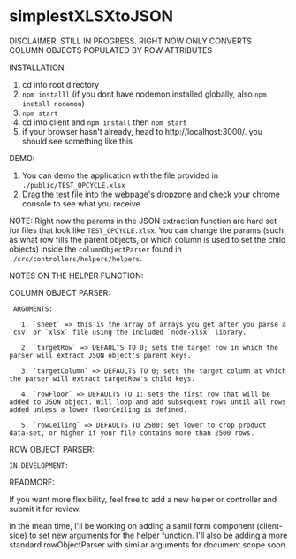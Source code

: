 # simplestXLSXtoJSON

DISCLAIMER: 
  STILL IN PROGRESS. RIGHT NOW ONLY CONVERTS COLUMN OBJECTS POPULATED BY ROW ATTRIBUTES

INSTALLATION:
  1. cd into root directory
  2. `npm installl` (if you dont have nodemon installed globally, also `npm install nodemon`)
  3. `npm start`
  4. cd into client and `npm install` then `npm start`
  5. if your browser hasn't already, head to http://localhost:3000/. you should see something like this

DEMO: 
  1. You can demo the application with the file provided in `./public/TEST_OPCYCLE.xlsx`
  2. Drag the test file into the webpage's dropzone and check your chrome console to see what you receive

NOTE: 
  Right now the params in the JSON extraction function are hard set for files that look like `TEST_OPCYCLE.xlsx`. You can change the params (such as what row fills the parent objects, or which column is used to set the child objects) inside the `columnObjectParser` found in `./src/controllers/helpers/helpers`.
  
NOTES ON THE HELPER FUNCTION:

  COLUMN OBJECT PARSER:
  
     ARGUMENTS:
     
       1. `sheet` => this is the array of arrays you get after you parse a `csv` or `xlsx` file using the included `node-xlsx` library.
       
       2. `targetRow` => DEFAULTS TO 0; sets the target row in which the parser will extract JSON object's parent keys.
       
       3. `targetColumn` => DEFAULTS TO 0; sets the target column at which the parser will extract targetRow's child keys.
       
       4. `rowFloor` => DEFAULTS TO 1: sets the first row that will be added to JSON object. Will loop and add subsequent rows until all rows added unless a lower floorCeiling is defined.
       
       5. `rowCeiling` => DEFAULTS TO 2500: set lower to crop product data-set, or higher if your file contains more than 2500 rows.
 
 ROW OBJECT PARSER: 
    
    IN DEVELOPMENT:
 
 READMORE:
 
  If you want more flexibility, feel free to add a new helper or controller and submit it for review.
  
  In the mean time, I'll be working on adding a samll form component (client-side) to set new arguments for the helper           function. I'll also be adding a more standard rowObjectParser with similar arguments for document scope soon.
    
